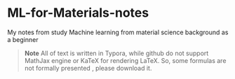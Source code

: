 # ML-for-Materials-notes
My notes from study Machine learning from material science background as a beginner

> **Note**
> All of text is written in Typora, while github do not support MathJax engine or KaTeX for rendering LaTeX. So, some formulas are not formally presented ,     please download it.
